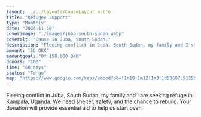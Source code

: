 ```yaml
---
layout: ../../layouts/CauseLayout.astro
title: "Refugee Support"
type: "Monthly"
date: "2024-11-10"
coverimage: "./images/juba-south-sudan.webp"
coveralt: "Cause in Juba, South Sudan."
description: "Fleeing conflict in Juba, South Sudan, my family and I seek refuge in a safer place."
amount: "50 DKK"
amountgoal: "Of 150.000 DKK"
donors: "100"
time: "60 days"
status: "To go"
map: "https://www.google.com/maps/embed?pb=!1m18!1m12!1m3!1d63607.513557773316!2d31.535989438976706!3d4.860690149376981!2m3!1f0!2f0!3f0!3m2!1i1024!2i768!4f13.1!3m3!1m2!1s0x1712804abcf3b5f9%3A0xd89839286346c433!2sJuba%2C%20Sydsudan!5e0!3m2!1sda!2sdk!4v1734000073794!5m2!1sda!2sdk"
---
```


Fleeing conflict in Juba, South Sudan, my family and I are seeking refuge in Kampala, Uganda. We need shelter, safety, and the chance to rebuild. Your donation will provide essential aid to help us start over.